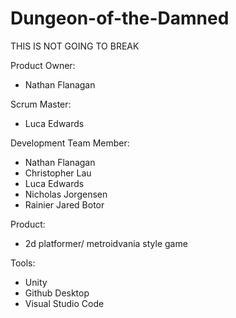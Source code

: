 # Dungeon-of-the-Damned

THIS IS NOT GOING TO BREAK

Product Owner: 
- Nathan Flanagan

Scrum Master: 
- Luca Edwards

Development Team Member: 
- Nathan Flanagan
- Christopher Lau
- Luca Edwards
- Nicholas Jorgensen
- Rainier Jared Botor

Product:
- 2d platformer/ metroidvania style game

Tools:
- Unity
- Github Desktop
- Visual Studio Code
